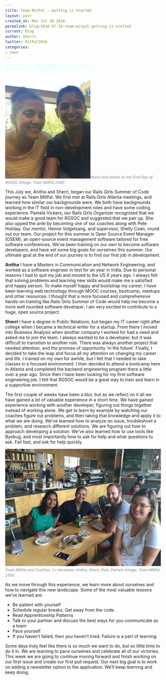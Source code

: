 ```yaml
---
title: Team MitPal – Getting it Started
layout: post
created_at: Mon Jul 18 2016
permalink: blog/2016-07-18-team-mitpal-getting-it-started
current: blog
author: Sherri
twitter: MitPal2016
categories:
- news
---
```


![Team Mitpal](/img/blog/2016/mitpal-sherri-anitha-2016.jpg )<font color="grey"><small><i>Sherri and Anitha on the First Day of RGSOC (Image: Team MitPal 2106)</i></small></font>

This July we, Anitha and Sherri, began our Rails Girls Summer of Code journey as Team MitPal. We first met at Rails Girls Atlanta meetings, and learned how similar our backgrounds were. We both have backgrounds working in the IT field in non-development roles and have some coding experience. Pamela Vickers, our Rails Girls Organizer recognized that we would make a good team for RGSOC and suggested that we pair up. She also upped the ante by becoming one of our coaches along with Pete Holiday. Our mentor, Henne Volgelsang, and supervisor, Shelly Coen, round out our team. Our project for this summer is Open Source Event Manager (OSEM), an open-source event management software tailored for free software conferences. We’ve been training on our own to become software developers, and have set some big goals for ourselves this summer. Our ultimate goal at the end of our journey is to find our first job in development.

**Anitha** I have a Masters in Communication and Network Engineering, and worked as a software engineer in test for an year in India. Due to personal reasons I had to quit my job and moved to   the US 6 years ago. I always felt that solving problems and learning new skills would make me a satisfied and happy person. To make myself happy and bootstrap my career, I have been learning web technology through MOOC courses, bootcamp, meetups and other resources. I thought that a more focused and comprehensive hands-on training like Rails Girls Summer of Code would help me become a more well rounded software developer. I am very excited to contribute to a huge, open source project.

**Sherri** I have a degree in Public Relations, but began my IT career right after college when I became a technical writer for a startup. From there I moved into Business Analysis when another company I worked for had a need and asked me to join the team. I always wanted to be a developer, but it was difficult to transition to another role. There was always another project that needed attention, and the promise of opportunity ‘in the future’. Finally, I decided to take the leap and focus all my attention on changing my career and life. I trained on my own for awhile, but I felt that I needed to take classes in a focused environment. I then decided to attend a bootcamp here in Atlanta and completed the backend engineering program there a little over a year ago. Since then I have been looking for my first software engineering job. I felt that RGSOC would be a great way to train and learn in a supportive environment.

The first couple of weeks have been a blur, but as we reflect on it all we have gained a lot of valuable experience in a short time. We have gained experience working with another developer, figuring out things together instead of working alone. We get to learn by example by watching our coaches figure out problems, and then taking that knowledge and apply it to what we are doing. We’ve learned how to analyze an issue, troubleshoot a problem, and research different solutions. We are figuring out how to approach developing a solution. We’ve also learned how to use tools like Byebug, and most importantly how to ask for help and what questions to ask. Fail fast, and ask for help quickly.

![Team Mitpal](/img/blog/2016/team-mitpal-2016.jpg)<font color="grey"><small><i>Team MitPal and Coaches. l-r clockwise: Anitha, Sherri, Pete, Pamela (Image: Team MitPal 2106)</i></small></font>

As we move through this experience, we learn more about ourselves and how to navigate this new landscape. Some of the most valuable lessons we’ve learned are:

* Be patient with yourself
* Schedule regular breaks. Get away from the code.
* Read Apprenticeship Patterns
* Talk to your partner and discuss the best ways for you communicate as a team
* Pace yourself
* If you haven’t failed, then you haven’t tried. Failure is a part of learning.

Some days truly feel like there is so much we want to do, but so little time to do it in. We are learning to pace ourselves and celebrate all of our victories. This week we are going to continue moving forward and finish working on our first issue and create our first pull request. Our next big goal is to work on adding a newsletter option to the application. We’ll keep learning and keep doing.